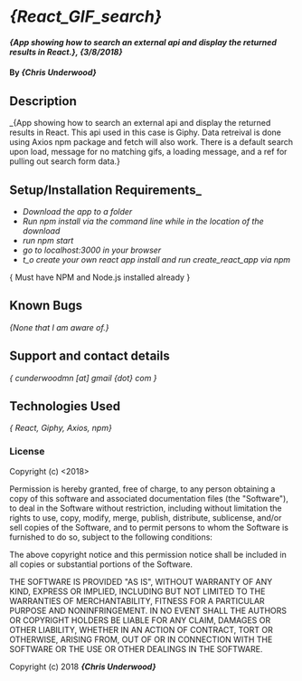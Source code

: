 # _{React_GIF_search}_

#### _{App showing how to search an external api and display the returned results in React.}, {3/8/2018}_

#### By _**{Chris Underwood}**_

## Description

_{App showing how to search an external api and display the returned results in React. This api used in this case is Giphy. Data retreival is done using Axios npm package and fetch will also work. There is a default search upon load, message for no matching gifs, a loading message, and a ref for pulling out search form data.}

## Setup/Installation Requirements_

* _Download the app to a folder_
* _Run npm install via the command line while in the location of the download_
* _run npm start_
* _go to localhost:3000 in your browser_
* _t_o create your own react app install and run create_react_app via npm_

{ Must have NPM and Node.js installed already }

## Known Bugs

_{None that I am aware of.}_

## Support and contact details

_{ cunderwoodmn [at] gmail {dot} com }_

## Technologies Used

_{ React, Giphy, Axios, npm}_

### License

Copyright (c) <2018> <Chris Underwood>

Permission is hereby granted, free of charge, to any person obtaining a copy of this software and associated documentation files (the "Software"), to deal in the Software without restriction, including without limitation the rights to use, copy, modify, merge, publish, distribute, sublicense, and/or sell copies of the Software, and to permit persons to whom the Software is furnished to do so, subject to the following conditions:

The above copyright notice and this permission notice shall be included in all copies or substantial portions of the Software.

THE SOFTWARE IS PROVIDED "AS IS", WITHOUT WARRANTY OF ANY KIND, EXPRESS OR IMPLIED, INCLUDING BUT NOT LIMITED TO THE WARRANTIES OF MERCHANTABILITY, FITNESS FOR A PARTICULAR PURPOSE AND NONINFRINGEMENT. IN NO EVENT SHALL THE AUTHORS OR COPYRIGHT HOLDERS BE LIABLE FOR ANY CLAIM, DAMAGES OR OTHER LIABILITY, WHETHER IN AN ACTION OF CONTRACT, TORT OR OTHERWISE, ARISING FROM, OUT OF OR IN CONNECTION WITH THE SOFTWARE OR THE USE OR OTHER DEALINGS IN THE SOFTWARE.

Copyright (c) 2018 **_{Chris Underwood}_**

